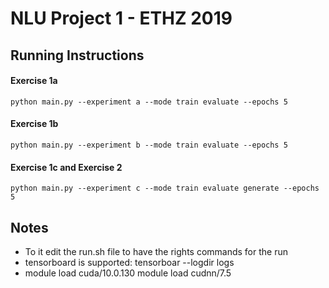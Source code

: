 # NLU Project 1 - ETHZ 2019

## Running Instructions

#### Exercise 1a
```
python main.py --experiment a --mode train evaluate --epochs 5
```

#### Exercise 1b
```
python main.py --experiment b --mode train evaluate --epochs 5
```

#### Exercise 1c and Exercise 2
```
python main.py --experiment c --mode train evaluate generate --epochs 5
```


## Notes

- To it edit the run.sh file to have the rights commands for the run
- tensorboard is supported: tensorboar --logdir logs
- module load cuda/10.0.130 module load cudnn/7.5
